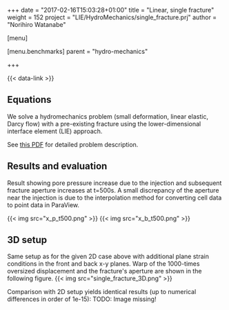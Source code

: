 +++
date = "2017-02-16T15:03:28+01:00"
title = "Linear, single fracture"
weight = 152
project = "LIE/HydroMechanics/single_fracture.prj"
author = "Norihiro Watanabe"

[menu]

  [menu.benchmarks]
    parent = "hydro-mechanics"

+++

{{< data-link >}}

## Equations

We solve a hydromechanics problem (small deformation, linear elastic, Darcy flow) with a pre-existing fracture using the lower-dimensional interface element (LIE) approach.

See [this PDF](LIE_HM.pdf) for detailed problem description.

## Results and evaluation

Result showing pore pressure increase due to the injection and subsequent fracture aperture increases at t=500s. A small discrepancy of the aperture near the injection is due to the interpolation method for converting cell data to point data in ParaView.

{{< img src="x_p_t500.png" >}}
{{< img src="x_b_t500.png" >}}

## 3D setup

Same setup as for the given 2D case above with additional plane strain
conditions in the front and back x-y planes.
Warp of the 1000-times oversized displacement and the fracture's aperture are
shown in the following figure.
{{< img src="single_fracture_3D.png" >}}

Comparison with 2D setup yields identical results (up to numerical differences
in order of 1e-15):
TODO: Image missing!

<!-- {{< img src="single_fracture_3D_vs_2D.png" >}} -->
